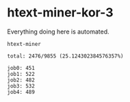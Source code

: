 # htext-miner-kor-3

Everything doing here is automated.

```
htext-miner

total: 2476/9855 (25.124302384576357%)

job0: 451
job1: 522
job2: 482
job3: 532
job4: 489
```